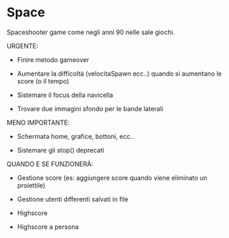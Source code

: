 # Space

Spaceshooter game come negli anni 90 nelle sale giochi.

URGENTE:

- Finire metodo gameover

- Aumentare la difficoltà (velocitaSpawn ecc..) quando si aumentano le score (o il tempo)

- Sistemare il focus della navicella

- Trovare due immagini sfondo per le bande laterali


MENO IMPORTANTE:

- Schermata home, grafice, bottoni, ecc..

- Sistemare gli stop() deprecati


QUANDO E SE FUNZIONERÀ:

- Gestione score (es: aggiungere score quando viene eliminato un proiettile)

- Gestione utenti differenti salvati in file

- Highscore 

- Highscore a persona

